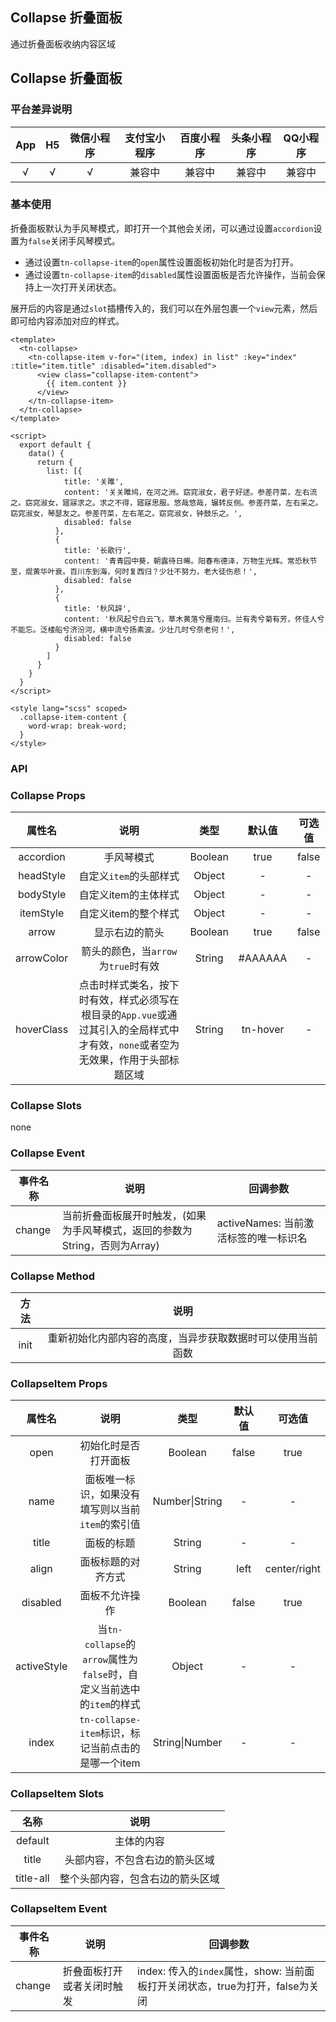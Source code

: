 ## Collapse 折叠面板 <to-api/>

<demo-model url="/componentsPage/collapse/collapse"></demo-model>


通过折叠面板收纳内容区域
## Collapse 折叠面板



### 平台差异说明

| App | H5 | 微信小程序 | 支付宝小程序 | 百度小程序 | 头条小程序 | QQ小程序 |
|:---:|:--:|:-----:|:------:|:-----:|:-----:|:-----:|
|  √  | √  |   √   |  兼容中   |  兼容中  |  兼容中  |  兼容中  |



### 基本使用

折叠面板默认为手风琴模式，即打开一个其他会关闭，可以通过设置`accordion`设置为`false`关闭手风琴模式。

- 通过设置`tn-collapse-item`的`open`属性设置面板初始化时是否为打开。
- 通过设置`tn-collapse-item`的`disabled`属性设置面板是否允许操作，当前会保持上一次打开关闭状态。

展开后的内容是通过`slot`插槽传入的，我们可以在外层包裹一个`view`元素，然后即可给内容添加对应的样式。

```vue
<template>
  <tn-collapse>
    <tn-collapse-item v-for="(item, index) in list" :key="index" :title="item.title" :disabled="item.disabled">
      <view class="collapse-item-content">
        {{ item.content }}
      </view>
    </tn-collapse-item>
  </tn-collapse>
</template>

<script>
  export default {
    data() {
      return {
        list: [{
            title: '关雎',
            content: '关关雎鸠，在河之洲。窈窕淑女，君子好逑。参差荇菜，左右流之。窈窕淑女，寤寐求之。求之不得，寤寐思服。悠哉悠哉，辗转反侧。参差荇菜，左右采之。窈窕淑女，琴瑟友之。参差荇菜，左右芼之。窈窕淑女，钟鼓乐之。',
            disabled: false
          },
          {
            title: '长歌行',
            content: '青青园中葵，朝露待日晞。阳春布德泽，万物生光辉。常恐秋节至，焜黄华叶衰。百川东到海，何时复西归？少壮不努力，老大徒伤悲！',
            disabled: false
          },
          {
            title: '秋风辞',
            content: '秋风起兮白云飞，草木黄落兮雁南归。兰有秀兮菊有芳，怀佳人兮不能忘。泛楼船兮济汾河，横中流兮扬素波。少壮几时兮奈老何！',
            disabled: false
          }
        ]
      }
    }
  }
</script>

<style lang="scss" scoped>
  .collapse-item-content {
    word-wrap: break-word;
  }
</style>
```



### API

### Collapse Props

|    属性名     |                                    说明                                    |   类型    |   默认值    |  可选值  |
|:----------:|:------------------------------------------------------------------------:|:-------:|:--------:|:-----:|
| accordion  |                                  手风琴模式                                   | Boolean |   true   | false |
| headStyle  |                              自定义`item`的头部样式                              | Object  |    -     |   -   |
| bodyStyle  |                               自定义item的主体样式                               | Object  |    -     |   -   |
| itemStyle  |                               自定义item的整个样式                               | Object  |    -     |   -   |
|   arrow    |                                 显示右边的箭头                                  | Boolean |   true   | false |
| arrowColor |                         箭头的颜色，当`arrow`为`true`时有效                         | String  | #AAAAAA  |   -   |
| hoverClass | 点击时样式类名，按下时有效，样式必须写在根目录的`App.vue`或通过其引入的全局样式中才有效，`none`或者空为无效果，作用于头部标题区域 | String  | tn-hover |   -   |



### Collapse Slots

none



### Collapse Event

| 事件名称   | 说明                                           | 回调参数                      |
|--------|----------------------------------------------|---------------------------|
| change | 当前折叠面板展开时触发，(如果为手风琴模式，返回的参数为String，否则为Array) | activeNames: 当前激活标签的唯一标识名 |



### Collapse Method

|  方法  |              说明               |
|:----:|:-----------------------------:|
| init | 重新初始化内部内容的高度，当异步获取数据时可以使用当前函数 |



### CollapseItem Props

|     属性名     |                         说明                          |       类型       |  默认值  |     可选值      |
|:-----------:|:---------------------------------------------------:|:--------------:|:-----:|:------------:|
|    open     |                     初始化时是否打开面板                      |    Boolean     | false |     true     |
|    name     |             面板唯一标识，如果没有填写则以当前`item`的索引值             | Number\|String |   -   |      -       |
|    title    |                        面板的标题                        |     String     |   -   |      -       |
|    align    |                      面板标题的对齐方式                      |     String     | left  | center/right |
|  disabled   |                       面板不允许操作                       |    Boolean     | false |     true     |
| activeStyle | 当`tn-collapse`的`arrow`属性为`false`时，自定义当前选中的`item`的样式 |     Object     |   -   |      -       |
|    index    |        `tn-collapse-item`标识，标记当前点击的是哪一个item         | String\|Number |   -   |      -       |



### CollapseItem Slots

|    名称     |        说明        |
|:---------:|:----------------:|
|  default  |      主体的内容       |
|   title   | 头部内容，不包含右边的箭头区域  |
| title-all | 整个头部内容，包含右边的箭头区域 |



### CollapseItem Event

| 事件名称   | 说明            | 回调参数                                                  |
|--------|---------------|-------------------------------------------------------|
| change | 折叠面板打开或者关闭时触发 | index: 传入的`index`属性，show: 当前面板打开关闭状态，true为打开，false为关闭 |
